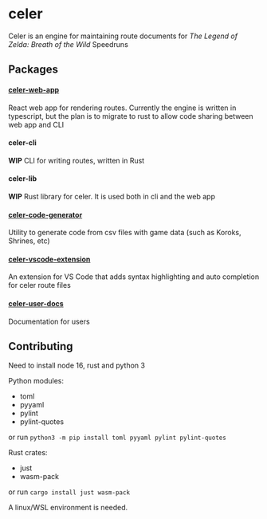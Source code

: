 # celer
Celer is an engine for maintaining route documents for *The Legend of Zelda: Breath of the Wild* Speedruns

## Packages

#### [celer-web-app](https://github.com/iTNTPiston/celer/tree/main/packages/celer-web-app)
React web app for rendering routes. Currently the engine is written in typescript, but the plan is to migrate to rust to allow code sharing between web app and CLI

#### celer-cli
**WIP** CLI for writing routes, written in Rust

#### celer-lib
**WIP** Rust library for celer. It is used both in cli and the web app

#### [celer-code-generator](https://github.com/iTNTPiston/celer/tree/main/packages/celer-code-generator)

Utility to generate code from csv files with game data (such as Koroks, Shrines, etc)

#### [celer-vscode-extension](https://github.com/iTNTPiston/celer/tree/main/packages/celer-vscode-extension)

An extension for VS Code that adds syntax highlighting and auto completion for celer route files

#### [celer-user-docs](https://github.com/iTNTPiston/celer/tree/main/packages/celer-user-docs)

Documentation for users

## Contributing

Need to install node 16, rust and python 3

Python modules:
- toml
- pyyaml
- pylint
- pylint-quotes

or run `python3 -m pip install toml pyyaml pylint pylint-quotes`

Rust crates:
- just
- wasm-pack

or run `cargo install just wasm-pack`

A linux/WSL environment is needed.
